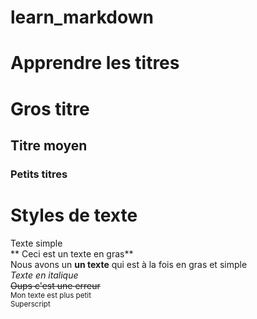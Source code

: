# learn_markdown

# Apprendre les titres
# Gros titre 
## Titre moyen
### Petits titres


# Styles de texte
Texte simple  
** Ceci est un texte en gras**  
Nous avons un __un texte__ qui est à la fois en gras et simple  
*Texte en italique*  
~~Oups c'est une erreur~~  
<sub>Mon texte est plus petit</sub>  
<sup>Superscript</sup>  
